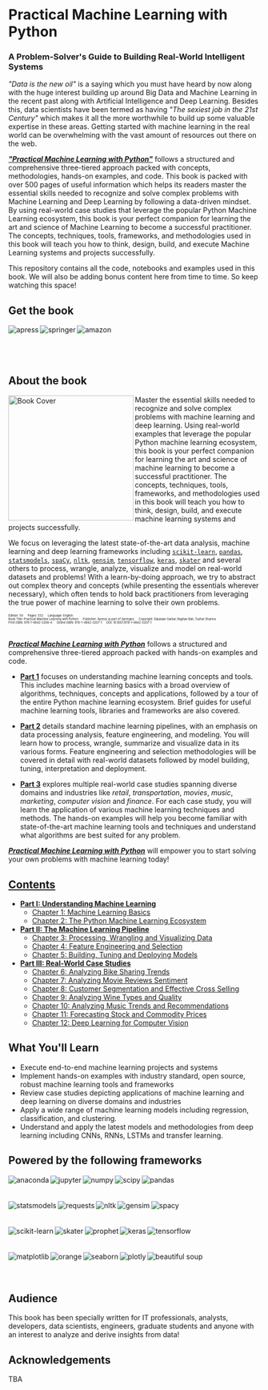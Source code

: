 # Practical Machine Learning with Python
### A Problem-Solver's Guide to Building Real-World Intelligent Systems

*"Data is the new oil"* is a saying which you must have heard by now along with the huge interest building up around Big Data and Machine Learning in the recent past along with Artificial Intelligence and Deep Learning. Besides this, data scientists have been termed as having *"The sexiest job in the 21st Century"* which makes it all the more worthwhile to build up some valuable expertise in these areas. Getting started with machine learning in the real world can be overwhelming with the vast amount of resources out there on the web.

[*__"Practical Machine Learning with Python"__*](https://github.com/dipanjanS/practical-machine-learning-with-python#contents)  follows a structured and comprehensive three-tiered approach packed with concepts, methodologies, hands-on examples, and code. This book is packed with over 500 pages of useful information which helps its readers master the essential skills needed to recognize and solve complex problems with Machine Learning and Deep Learning by following a data-driven mindset. By using real-world case studies that leverage the popular Python Machine Learning ecosystem, this book is your perfect companion for learning the art and science of Machine Learning to become a successful practitioner. The concepts, techniques, tools, frameworks, and methodologies used in this book will teach you how to think, design, build, and execute Machine Learning systems and projects successfully.

This repository contains all the code, notebooks and examples used in this book. We will also be adding bonus content here from time to time. So keep watching this space!

## Get the book 
<div>
<a target="_blank" href="https://www.apress.com/us/book/9781484232064">
  <img src="./media/banners/apress_logo.png" alt="apress" align="left"/>
</a>
<a target="_blank" href="http://www.springer.com/us/book/9781484232064">
  <img src="./media/banners/springer_logo.png" alt="springer" align="left"/>
</a>
<a target="_blank" href="https://www.amazon.com/Practical-Machine-Learning-Python-Problem-Solvers/dp/1484232062/ref=sr_1_10?ie=UTF8&qid=1513756537&sr=8-10&keywords=practical+machine+learning+with+python">
  <img src="./media/banners/amazon_logo.jpg" alt="amazon" align="left"/>
</a>
<br>
</div>
<br>
<div>
</div>
<br><br>

## About the book 
<a target="_blank" href="https://www.amazon.com/Practical-Machine-Learning-Python-Problem-Solvers/dp/1484232062/ref=sr_1_10?ie=UTF8&qid=1513756537&sr=8-10&keywords=practical+machine+learning+with+python">
  <img src="./media/banners/cover_front.jpg" alt="Book Cover" width="250" align="left"/>
</a>

Master the essential skills needed to recognize and solve complex problems with machine learning and deep learning. Using real-world examples that leverage the popular Python machine learning ecosystem, this book is your perfect companion for learning the art and science of machine learning to become a successful practitioner. The concepts, techniques, tools, frameworks, and methodologies used in this book will teach you how to think, design, build, and execute machine learning systems and projects successfully. 

We focus on leveraging the latest state-of-the-art data analysis, machine learning and deep learning frameworks including [`scikit-learn`](http://scikit-learn.org/stable/), [`pandas`](https://pandas.pydata.org/), [`statsmodels`](http://www.statsmodels.org/stable/index.html), [`spaCy`](https://spacy.io/), [`nltk`](http://www.nltk.org/), [`gensim`](https://radimrehurek.com/gensim/), [`tensorflow`](https://www.tensorflow.org/), [`keras`](https://keras.io/), [`skater`](https://www.datascience.com/resources/tools/skater) and several others to process, wrangle, analyze, visualize and model on real-world datasets and problems! With a learn-by-doing approach, we try to abstract out complex theory and concepts (while presenting the essentials wherever necessary), which often tends to hold back practitioners from leveraging the true power of machine learning to solve their own problems.

<div style='font-size:0.5em;'><sup>
Edition: 1st &emsp; Pages: 532 &emsp; Language: English<br/>
 Book Title: Practical Machine Learning with Python &emsp; Publisher: Apress (a part of Springer) &emsp; Copyright: Dipanjan Sarkar, Raghav Bali, Tushar Sharma<br/>  
 Print ISBN: 978-1-4842-3206-4 &emsp; Online ISBN: 978-1-4842-3207-1 &emsp; DOI: 10.1007/978-1-4842-3207-1<br/>
</div>
<br>

[*__Practical Machine Learning with Python__*](https://github.com/dipanjanS/practical-machine-learning-with-python#contents) follows a structured and comprehensive three-tiered approach packed with hands-on examples and code.

 - [__Part 1__](https://github.com/dipanjanS/practical-machine-learning-with-python#contents) focuses on understanding machine learning concepts and tools. This includes machine learning basics with a broad overview of algorithms, techniques, concepts and applications, followed by a tour of the entire Python machine learning ecosystem. Brief guides for useful machine learning tools, libraries and frameworks are also covered.

 - [__Part 2__](https://github.com/dipanjanS/practical-machine-learning-with-python#contents) details standard machine learning pipelines, with an emphasis on data processing analysis, feature engineering, and modeling. You will learn how to process, wrangle, summarize and visualize data in its various forms. Feature engineering and selection methodologies will be covered in detail with real-world datasets followed by model building, tuning, interpretation and deployment.

 - [__Part 3__](https://github.com/dipanjanS/practical-machine-learning-with-python#contents) explores multiple real-world case studies spanning diverse domains and industries like *retail*, *transportation*, *movies*, *music*, *marketing*, *computer vision* and *finance*. For each case study, you will learn the application of various machine learning techniques and methods. The hands-on examples will help you become familiar with state-of-the-art machine learning tools and techniques and understand what algorithms are best suited for any problem.

[*__Practical Machine Learning with Python__*](https://github.com/dipanjanS/practical-machine-learning-with-python#contents) will empower you to start solving your own problems with machine learning today!
<br>

## [Contents](https://github.com/dipanjanS/practical-machine-learning-with-python/tree/master/notebooks#book-contents)  

 - [__Part I: Understanding Machine Learning__](https://github.com/dipanjanS/practical-machine-learning-with-python/tree/master/notebooks#part-i-understanding-machine-learning)
    - [Chapter 1: Machine Learning Basics](https://github.com/dipanjanS/practical-machine-learning-with-python/tree/master/notebooks/Ch01_Machine_Learning_Basics#chapter-1-machine-learning-basics)
    - [Chapter 2: The Python Machine Learning Ecosystem](https://github.com/dipanjanS/practical-machine-learning-with-python/tree/master/notebooks/Ch02_The_Python_ML_Ecosystem#chapter-2-the-python-machine-learning-ecosystem)
 - [__Part II: The Machine Learning Pipeline__](https://github.com/dipanjanS/practical-machine-learning-with-python/tree/master/notebooks#part-ii-the-machine-learning-pipeline)
    - [Chapter 3: Processing, Wrangling and Visualizing Data](https://github.com/dipanjanS/practical-machine-learning-with-python/tree/master/notebooks/Ch03_Processing_Wrangling_and_Visualizing_Data#chapter-3-processing-wrangling-and-visualizing-data)
    - [Chapter 4: Feature Engineering and Selection](https://github.com/dipanjanS/practical-machine-learning-with-python/tree/master/notebooks/Ch04_Feature_Engineering_and_Selection#chapter-4-feature-engineering-and-selection)
    - [Chapter 5: Building, Tuning and Deploying Models](https://github.com/dipanjanS/practical-machine-learning-with-python/tree/master/notebooks/Ch05_Building_Tuning_and_Deploying_Models#chapter-5-building-tuning-and-deploying-models)
 - [__Part III: Real-World Case Studies__](https://github.com/dipanjanS/practical-machine-learning-with-python/tree/master/notebooks#part-iii-real-world-case-studies)
    - [Chapter 6: Analyzing Bike Sharing Trends](https://github.com/dipanjanS/practical-machine-learning-with-python/tree/master/notebooks/Ch06_Analyzing_Bike_Sharing_Trends#chapter-6-analyzing-bike-sharing-trends)
    - [Chapter 7: Analyzing Movie Reviews Sentiment](https://github.com/dipanjanS/practical-machine-learning-with-python/tree/master/notebooks/Ch07_Analyzing_Movie_Reviews_Sentiment#chapter-7-analyzing-movie-reviews-sentiment)
    - [Chapter 8: Customer Segmentation and Effective Cross Selling](https://github.com/dipanjanS/practical-machine-learning-with-python/tree/master/notebooks/Ch08_Customer_Segmentation_and_Effective_Cross_Selling#chapter-8-customer-segmentation-and-effective-cross-selling)
    - [Chapter 9: Analyzing Wine Types and Quality](https://github.com/dipanjanS/practical-machine-learning-with-python/tree/master/notebooks/Ch09_Analyzing_Wine_Types_and_Quality#chapter-9-analyzing-wine-types-and-quality)
    - [Chapter 10: Analyzing Music Trends and Recommendations](https://github.com/dipanjanS/practical-machine-learning-with-python/tree/master/notebooks/Ch10_Analyzing_Music_Trends_and_Recommendations#chapter-10-analyzing-music-trends-and-recommendations)
    - [Chapter 11: Forecasting Stock and Commodity Prices](https://github.com/dipanjanS/practical-machine-learning-with-python/tree/master/notebooks/Ch11_Forecasting_Stock_and_Commodity_Prices#chapter-11-forecasting-stock-and-commodity-prices)
    - [Chapter 12: Deep Learning for Computer Vision](https://github.com/dipanjanS/practical-machine-learning-with-python/tree/master/notebooks/Ch12_Deep_Learning_for_Computer_Vision#chapter-12-deep-learning-for-computer-vision)

## What You'll Learn

 - Execute end-to-end machine learning projects and systems
 - Implement hands-on examples with industry standard, open source, robust machine learning tools and frameworks
 - Review case studies depicting applications of machine learning and deep learning on diverse domains and industries
 - Apply a wide range of machine learning models including regression, classification, and clustering.
 - Understand and apply the latest models and methodologies from deep learning including CNNs, RNNs, LSTMs and transfer learning.
 
 
## Powered by the following frameworks
<div>
<a target="_blank" href="https://anaconda.org/"><img src="./media/banners/anaconda_logo.jpg" alt="anaconda" align="left"/></a>
<a target="_blank" href="http://jupyter.org/"><img src="./media/banners/jupyter_logo.jpg" alt="jupyter" align="left"/></a>
<a target="_blank" href="http://www.numpy.org/"><img src="./media/banners/numpy_logo.jpg" alt="numpy" align="left"/></a>
<a target="_blank" href="https://www.scipy.org/"><img src="./media/banners/scipy_logo.jpg" alt="scipy" align="left"/></a>
<a target="_blank" href="https://pandas.pydata.org/"><img src="./media/banners/pandas_logo.jpg" alt="pandas" align="left"/></a>
</div>
<br><br><br>
<div>
<a target="_blank" href="http://www.statsmodels.org/stable/index.html"><img src="./media/banners/statsmodels_logo.jpg" alt="statsmodels" align="left"/></a>
<a target="_blank" href="http://docs.python-requests.org/en/master/"><img src="./media/banners/requests_logo.jpg" alt="requests" align="left"/></a>
<a target="_blank" href="http://www.nltk.org/"><img src="./media/banners/nltk_logo.jpg" alt="nltk" align="left"/></a>
<a target="_blank" href="https://radimrehurek.com/gensim/"><img src="./media/banners/gensim_logo.jpg" alt="gensim" align="left"/></a>
<a target="_blank" href="https://spacy.io/"><img src="./media/banners/spacy_logo.jpg" alt="spacy" align="left"/></a>
</div>
<br><br><br>
<div>
<a target="_blank" href="http://scikit-learn.org/stable/"><img src="./media/banners/scikit-learn_logo.jpg" alt="scikit-learn" align="left"/></a>
<a target="_blank" href="https://www.datascience.com/resources/tools/skater"><img src="./media/banners/skater_logo.png" alt="skater" align="left"/></a>
<a target="_blank" href="https://facebook.github.io/prophet/"><img src="./media/banners/prophet_logo.jpg" alt="prophet" align="left"/></a>
<a target="_blank" href="https://keras.io/"><img src="./media/banners/keras_logo.jpg" alt="keras" align="left"/></a>
<a target="_blank" href="https://www.tensorflow.org/"><img src="./media/banners/tensorflow_logo.jpg" alt="tensorflow" align="left"/></a>
</div>
<br><br><br>
<div>
<a target="_blank" href="https://matplotlib.org/"><img src="./media/banners/matplotlib_logo.jpg" alt="matplotlib" align="left"/></a>
<a target="_blank" href="https://orange.biolab.si/"><img src="./media/banners/orange_logo.jpg" alt="orange" align="left"/></a>
<a target="_blank" href="https://seaborn.pydata.org/"><img src="./media/banners/seaborn_logo.jpg" alt="seaborn" align="left"/></a>
<a target="_blank" href="https://plot.ly/"><img src="./media/banners/plotly_logo.jpg" alt="plotly" align="left"/></a>
<a target="_blank" href="https://www.crummy.com/software/BeautifulSoup/bs4/doc/"><img src="./media/banners/bs_logo.jpg" alt="beautiful soup" align="left"/></a>
</div>
<br><br><br>

## Audience
This book has been specially written for IT professionals, analysts, developers, data scientists, engineers, graduate students and anyone with an interest to analyze and derive insights from data!
<br>

## Acknowledgements
TBA
<br>
    
